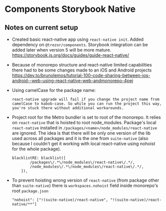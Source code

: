 # Components Storybook Native

## Notes on current setup
- Created basic react-native app using `react-native init`. Added dependency on `@trezor/components`. Storybook integration can be added later when version 5 will be more mature. https://storybook.js.org/docs/guides/guide-react-native/

- Because of monorepo structure and react-native limited capabilities there had to be some changes made to an iOS and Android projects https://dev.to/brunolemos/tutorial-100-code-sharing-between-ios-android--web-using-react-native-web-andmonorepo-4pej

- Using camelCase for the package name:
    ```
    react-native upgrade will fail if you change the project name from camelCase to kabob-case. So while you can run the project this way, you're stuck there without additional workarounds.
    ```

- Project root for the Metro bundler is set to root of the monorepo. It relies on `react-native` that is hoisted to root node_modules. Package's local `react-native` installed in `/packages/<name>/node_modules/react-native` are ignored. The idea is that there will be only one version of the lib used across all packages and it is the one from `suite-native` (also because I couldn't get it working with local react-native using nohoist for the whole package).
    ```
    blacklistRE: blacklist([
            /packages\/.*\/node_modules\/react-native\/.*/,
            /node_modules\/.*\/node_modules\/react-native\/.*/,
        ]),
    ```

- To prevent hoisting wrong version of `react-native` (from package other than `suite-native`) there is `workspaces.nohoist` field inside monorepo's root `package.json`
    ```
    "nohoist": ["!(suite-native)/react-native", "!(suite-native)/react-native/**"]
    ``` 